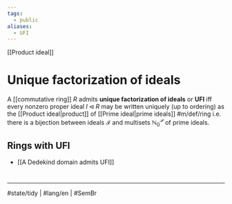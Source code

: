 ```yaml
---
tags:
  - public
aliases:
  - UFI
---
```

[[Product ideal]]
# Unique factorization of ideals

A [[commutative ring]] $R$ admits **unique factorization of ideals** or **UFI** iff every nonzero proper ideal $I \triangleleft R$ may be written uniquely (up to ordering) as the [[Product ideal|product]] of [[Prime ideal|prime ideals]] #m/def/ring 
i.e. there is a bijection between ideals $\mathcal{I}$ and multisets $\mathbb{N}_{0}^\mathcal{P}$ of prime ideals.

## Rings with UFI

- [[A Dedekind domain admits UFI]]

#
---
#state/tidy | #lang/en | #SemBr
